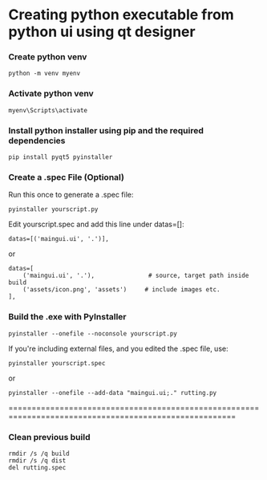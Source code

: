 # Creating python executable from python ui using qt designer

### Create python venv
```
python -m venv myenv
```

### Activate python venv
```
myenv\Scripts\activate
```
### Install python installer using pip and the required dependencies
```
pip install pyqt5 pyinstaller
```

### Create a .spec File (Optional)
Run this once to generate a .spec file:
```
pyinstaller yourscript.py
```
Edit yourscript.spec and add this line under datas=[]:
```
datas=[('maingui.ui', '.')],
```
or
```
datas=[
    ('maingui.ui', '.'),               # source, target path inside build
    ('assets/icon.png', 'assets')     # include images etc.
],
```

###  Build the .exe with PyInstaller
```
pyinstaller --onefile --noconsole yourscript.py
```
If you're including external files, and you edited the .spec file, use:
```
pyinstaller yourscript.spec
```
or
```
pyinstaller --onefile --add-data "maingui.ui;." rutting.py
```
=======================================================================================================

### Clean previous build
```
rmdir /s /q build
rmdir /s /q dist
del rutting.spec
```
